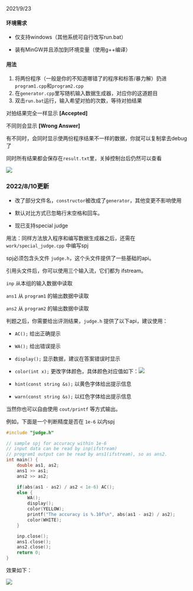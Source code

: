 2021/9/23

#### 环境需求

- 仅支持windows（其他系统可自行改写run.bat）

- 装有MinGW并且添加到环境变量（使用g++编译）

#### 用法

1. 将两份程序（一般是你的不知道哪错了的程序和标答/暴力解）扔进`program1.cpp`和`program2.cpp`
2. 在`generator.cpp`里写随机输入数据生成器，对应你的这道题目
3. 双击`run.bat`运行，输入希望对拍的次数，等待对拍结果

对拍结果完全一样显示 **[Accepted]**

不同则会显示 **[Wrong Answer]**

有不同时，会同时显示使两份程序结果不一样的数据，你就可以复制拿去debug了

同时所有结果都会保存在`result.txt`里，关掉控制台后仍然可以查看

![](http://lxtyin.ac.cn/img/simplecomparator/1.png)



### 2022/8/10更新

- 改了部分文件名，`constructor`被改成了`generator`，其他变更不影响使用
- 默认对比方式已忽略行末空格和回车。

- 现已支持special judge

用法：同样方法放入程序和编写数据生成器之后，还需在 `work/special_judge.cpp` 中编写spj

spj必须包含头文件 `judge.h`，这个头文件提供了一些基础的api。

引用头文件后，你可以使用三个输入流，它们都为 ifstream。

`inp` 从本组的输入数据中读取

`ans1` 从 `program1` 的输出数据中读取

`ans2` 从 `program2` 的输出数据中读取

判题之后，你需要给出评测结果，`judge.h` 提供了以下api，建议使用：

- `AC();` 给出正确提示
- `WA();` 给出错误提示
- `display();` 显示数据，建议在答案错误时显示
- `color(int x);` 更改字体颜色，具体颜色对应值如下：![](https://ask.qcloudimg.com/http-save/yehe-7873581/mg9ppffbb6.png?imageView2/2/w/1620)

- `hint(const string &s);` 以黄色字体给出提示信息
- `warn(const string &s);` 以红色字体给出提示信息

当然你也可以自由使用 `cout/printf` 等方式输出。

例如，下面是一个判断精度是否在 `1e-6` 以内spj

```C++
#include "judge.h"

// sample spj for accuracy within 1e-6
// input data can be read by inp(ifstream)
// program1 output can be read by ans1(ifstream), so as ans2.
int main() {
    double as1, as2;
    ans1 >> as1;
    ans2 >> as2;

    if(abs(as1 - as2) / as2 < 1e-6) AC();
    else {
        WA();
        display();
        color(YELLOW);
        printf("The accuracy is %.10f\n", abs(as1 - as2) / as2);
        color(WHITE);
    }

    inp.close();
    ans1.close();
    ans2.close();
    return 0;
}
```

效果如下：

![](http://lxtyin.ac.cn/img/simplecomparator/2.png)